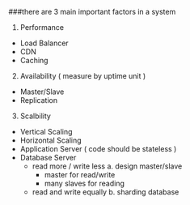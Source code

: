 ###there are 3 main important factors in a system

1. Performance
  + Load Balancer
  + CDN
  + Caching
2. Availability ( measure by uptime unit )
  + Master/Slave
  + Replication
3. Scalbility
  + Vertical Scaling
  + Horizontal Scaling
  + Application Server ( code should be stateless )
  + Database Server
    - read more / write less
      a. design master/slave
        + master for read/write
        + many slaves for reading
    - read and write equally
      b. sharding database
